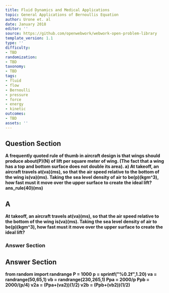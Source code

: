 ```yaml
---
title: Fluid Dynamics and Medical Applications
topic: General Applications of Bernoullis Equation
author: Urone et. al
date: January 2018
editor: ''
source: https://github.com/openwebwork/webwork-open-problem-library
template_version: 1.1
type: ''
difficulty:
- TBD
randomization:
- TBD
taxonomy:
- TBD
tags:
- fluid
- flow
- Bernoulli
- pressure
- force
- energy
- kinetic
outcomes:
- TBD
assets: ''
---
```


## Question Section 

<b>
A frequently quoted rule of thumb in aircraft design is that wings should produce about(P)(N) of lift per square meter of wing. (The fact that a wing has a top and bottom surface does not double its area). 
a) At takeoff, an aircraft travels at(va)(ms), so that the air speed relative to the bottom of the wing is(va)(ms). Taking the sea level density of air to be(p)(kgm^3), how fast must it move over the upper surface to create the ideal lift?
ans_rule(40)(ms)

## A
At takeoff, an aircraft travels at(va)(ms), so that the air speed relative to the bottom of the wing is(va)(ms). Taking the sea level density of air to be(p)(kgm^3), how fast must it move over the upper surface to create the ideal lift?
### Answer Section


## Answer Section

from random import randrange
P = 1000
p = sprintf("%0.2f",1.20)
va = randrange(50,65,1)
vb = randrange(230,265,1)
Ppa = 2000/p
Ppb = 2000/(p/4)
v2a = (Ppa+(va**2))**(1/2)
v2b = (Ppb+(vb**2))**(1/2)